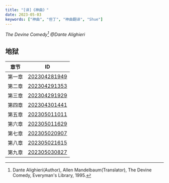 ```yaml
---
title: "[译]《神曲》"
date: 2023-05-03
keywords: ["神曲", "但丁", "神曲翻译", "Shue"]
---
```


*The Devine Comedy[^1]
@Dante Alighieri*
## 地狱
| 章节 | ID |
|----|----|
|第一章|[202304281949](/202304281949)|
|第二章|[202304291353](/202304291353)|
|第三章|[202304291929](/202304291929)|
|第四章|[202304301441](/202304301441)|
|第五章|[202305011011](/202305011011)|
|第六章|[202305011629](/202305011629)|
|第七章|[202305020907](/202305020907)|
|第八章|[202305021615](/202305021615)|
|第九章|[202305030827](/202305030827)|

[^1]: Dante Alighieri(Author), Allen Mandelbaum(Translator), The Devine Comedy, Everyman's Library, 1995.